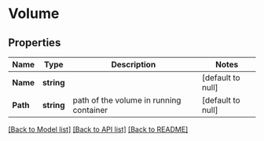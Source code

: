 # Volume

## Properties
Name | Type | Description | Notes
------------ | ------------- | ------------- | -------------
**Name** | **string** |  | [default to null]
**Path** | **string** | path of the volume in running container | [default to null]

[[Back to Model list]](../README.md#documentation-for-models) [[Back to API list]](../README.md#documentation-for-api-endpoints) [[Back to README]](../README.md)


